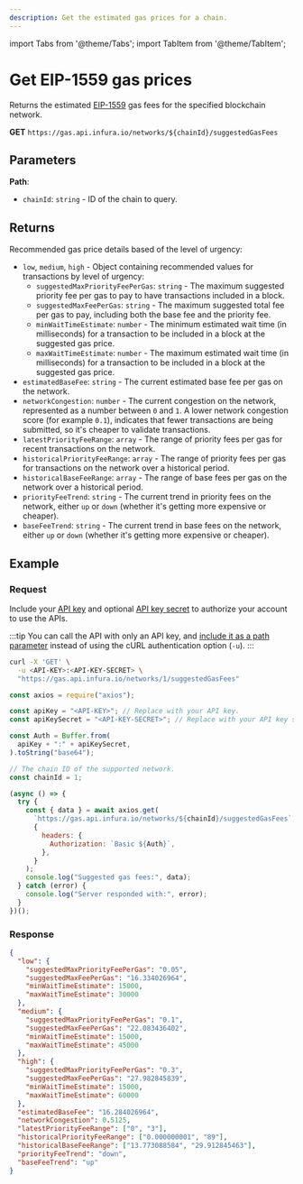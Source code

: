 ```yaml
---
description: Get the estimated gas prices for a chain.
---
```


import Tabs from '@theme/Tabs';
import TabItem from '@theme/TabItem';

# Get EIP-1559 gas prices

Returns the estimated [EIP-1559](https://eips.ethereum.org/EIPS/eip-1559) gas fees for the specified
blockchain network.

**GET** `https://gas.api.infura.io/networks/${chainId}/suggestedGasFees`

## Parameters

**Path**:

- `chainId`: `string` - ID of the chain to query.

## Returns

Recommended gas price details based of the level of urgency:

- `low`, `medium`, `high` - Object containing recommended values for transactions by level of urgency:
  - `suggestedMaxPriorityFeePerGas`: `string` - The maximum suggested priority fee per gas to pay
    to have transactions included in a block.
  - `suggestedMaxFeePerGas`: `string` - The maximum suggested total fee per gas to pay, including
    both the base fee and the priority fee.
  - `minWaitTimeEstimate`: `number` - The minimum estimated wait time (in milliseconds) for a
    transaction to be included in a block at the suggested gas price.
  - `maxWaitTimeEstimate`: `number` - The maximum estimated wait time (in milliseconds) for a
    transaction to be included in a block at the suggested gas price.
- `estimatedBaseFee`: `string` - The current estimated base fee per gas on the network.
- `networkCongestion`: `number` - The current congestion on the network, represented as a number
  between `0` and `1`.
  A lower network congestion score (for example `0.1`), indicates that fewer transactions are being
  submitted, so it's cheaper to validate transactions.
- `latestPriorityFeeRange`: `array` - The range of priority fees per gas for recent transactions on
  the network.
- `historicalPriorityFeeRange`: `array` - The range of priority fees per gas for transactions on the
  network over a historical period.
- `historicalBaseFeeRange`: `array` - The range of base fees per gas on the network over a
  historical period.
- `priorityFeeTrend`: `string` - The current trend in priority fees on the network, either `up` or
  `down` (whether it's getting more expensive or cheaper).
- `baseFeeTrend`: `string` - The current trend in base fees on the network, either `up` or
  `down` (whether it's getting more expensive or cheaper).

## Example

### Request

Include your [API key](https://docs.infura.io/networks/ethereum/how-to/secure-a-project/project-id)
and optional [API key secret](https://docs.infura.io/networks/ethereum/how-to/secure-a-project/project-secret)
to authorize your account to use the APIs.

:::tip
You can call the API with only an API key, and [include it as a path parameter](./index.md#supported-api-request-formats)
instead of using the cURL authentication option (`-u`).
:::

<Tabs>
  <TabItem value="cURL" label="cURL" default >

```bash
curl -X 'GET' \
  -u <API-KEY>:<API-KEY-SECRET> \
  "https://gas.api.infura.io/networks/1/suggestedGasFees"
```

  </TabItem>
  <TabItem value="JavaScript">

```javascript
const axios = require("axios");

const apiKey = "<API-KEY>"; // Replace with your API key.
const apiKeySecret = "<API-KEY-SECRET>"; // Replace with your API key secret.

const Auth = Buffer.from(
  apiKey + ":" + apiKeySecret,
).toString("base64");

// The chain ID of the supported network.
const chainId = 1;

(async () => {
  try {
    const { data } = await axios.get(
      `https://gas.api.infura.io/networks/${chainId}/suggestedGasFees`,
      {
        headers: {
          Authorization: `Basic ${Auth}`,
        },
      }
    );
    console.log("Suggested gas fees:", data);
  } catch (error) {
    console.log("Server responded with:", error);
  }
})();
```

  </TabItem>
</Tabs>

### Response

```json
{
  "low": {
    "suggestedMaxPriorityFeePerGas": "0.05",
    "suggestedMaxFeePerGas": "16.334026964",
    "minWaitTimeEstimate": 15000,
    "maxWaitTimeEstimate": 30000
  },
  "medium": {
    "suggestedMaxPriorityFeePerGas": "0.1",
    "suggestedMaxFeePerGas": "22.083436402",
    "minWaitTimeEstimate": 15000,
    "maxWaitTimeEstimate": 45000
  },
  "high": {
    "suggestedMaxPriorityFeePerGas": "0.3",
    "suggestedMaxFeePerGas": "27.982845839",
    "minWaitTimeEstimate": 15000,
    "maxWaitTimeEstimate": 60000
  },
  "estimatedBaseFee": "16.284026964",
  "networkCongestion": 0.5125,
  "latestPriorityFeeRange": ["0", "3"],
  "historicalPriorityFeeRange": ["0.000000001", "89"],
  "historicalBaseFeeRange": ["13.773088584", "29.912845463"],
  "priorityFeeTrend": "down",
  "baseFeeTrend": "up"
}
```